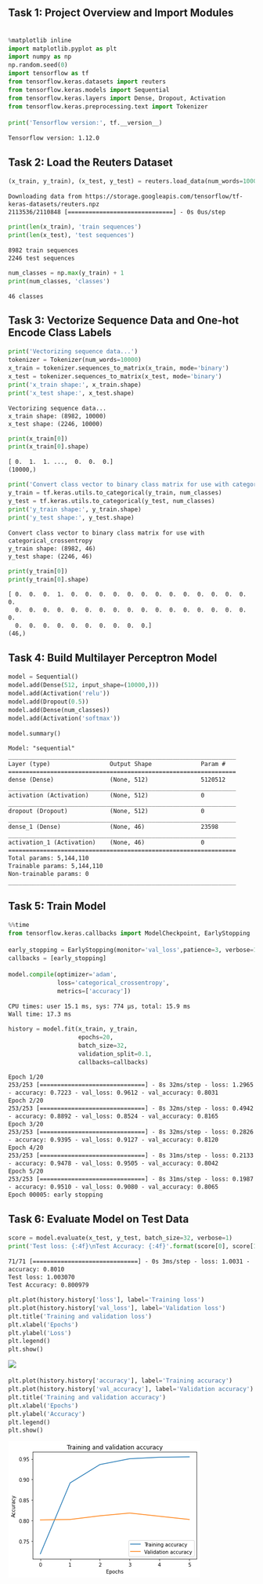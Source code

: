 
## Task 1: Project Overview and Import Modules


```python

%matplotlib inline
import matplotlib.pyplot as plt
import numpy as np
np.random.seed(0)
import tensorflow as tf
from tensorflow.keras.datasets import reuters
from tensorflow.keras.models import Sequential
from tensorflow.keras.layers import Dense, Dropout, Activation
from tensorflow.keras.preprocessing.text import Tokenizer

print('Tensorflow version:', tf.__version__)
```

    Tensorflow version: 1.12.0
    

## Task 2: Load the Reuters Dataset


```python
(x_train, y_train), (x_test, y_test) = reuters.load_data(num_words=10000, test_split=0.2)
```

    Downloading data from https://storage.googleapis.com/tensorflow/tf-keras-datasets/reuters.npz
    2113536/2110848 [==============================] - 0s 0us/step
    


```python
print(len(x_train), 'train sequences')
print(len(x_test), 'test sequences')
```

    8982 train sequences
    2246 test sequences
    


```python
num_classes = np.max(y_train) + 1
print(num_classes, 'classes')
```

    46 classes
    

## Task 3: Vectorize Sequence Data and One-hot Encode Class Labels


```python
print('Vectorizing sequence data...')
tokenizer = Tokenizer(num_words=10000)
x_train = tokenizer.sequences_to_matrix(x_train, mode='binary')
x_test = tokenizer.sequences_to_matrix(x_test, mode='binary')
print('x_train shape:', x_train.shape)
print('x_test shape:', x_test.shape)
```

    Vectorizing sequence data...
    x_train shape: (8982, 10000)
    x_test shape: (2246, 10000)
    


```python
print(x_train[0])
print(x_train[0].shape)
```

    [ 0.  1.  1. ...,  0.  0.  0.]
    (10000,)
    


```python
print('Convert class vector to binary class matrix for use with categorical_crossentropy')
y_train = tf.keras.utils.to_categorical(y_train, num_classes)
y_test = tf.keras.utils.to_categorical(y_test, num_classes)
print('y_train shape:', y_train.shape)
print('y_test shape:', y_test.shape)
```

    Convert class vector to binary class matrix for use with categorical_crossentropy
    y_train shape: (8982, 46)
    y_test shape: (2246, 46)
    


```python
print(y_train[0])
print(y_train[0].shape)
```

    [ 0.  0.  0.  1.  0.  0.  0.  0.  0.  0.  0.  0.  0.  0.  0.  0.  0.  0.
      0.  0.  0.  0.  0.  0.  0.  0.  0.  0.  0.  0.  0.  0.  0.  0.  0.  0.
      0.  0.  0.  0.  0.  0.  0.  0.  0.  0.]
    (46,)
    

## Task 4: Build Multilayer Perceptron Model


```python
model = Sequential()
model.add(Dense(512, input_shape=(10000,)))
model.add(Activation('relu'))
model.add(Dropout(0.5))
model.add(Dense(num_classes))
model.add(Activation('softmax'))
```


```python
model.summary()
```

    Model: "sequential"
    _________________________________________________________________
    Layer (type)                 Output Shape              Param #   
    =================================================================
    dense (Dense)                (None, 512)               5120512   
    _________________________________________________________________
    activation (Activation)      (None, 512)               0         
    _________________________________________________________________
    dropout (Dropout)            (None, 512)               0         
    _________________________________________________________________
    dense_1 (Dense)              (None, 46)                23598     
    _________________________________________________________________
    activation_1 (Activation)    (None, 46)                0         
    =================================================================
    Total params: 5,144,110
    Trainable params: 5,144,110
    Non-trainable params: 0
    _________________________________________________________________
    

## Task 5: Train Model


```python
%%time
from tensorflow.keras.callbacks import ModelCheckpoint, EarlyStopping

early_stopping = EarlyStopping(monitor='val_loss',patience=3, verbose=1, mode='min', baseline=None, restore_best_weights=False)
callbacks = [early_stopping]

model.compile(optimizer='adam',
              loss='categorical_crossentropy',
              metrics=['accuracy'])
```

    CPU times: user 15.1 ms, sys: 774 µs, total: 15.9 ms
    Wall time: 17.3 ms
    


```python
history = model.fit(x_train, y_train,
                    epochs=20,
                    batch_size=32,
                    validation_split=0.1,
                    callbacks=callbacks)
```

    Epoch 1/20
    253/253 [==============================] - 8s 32ms/step - loss: 1.2965 - accuracy: 0.7223 - val_loss: 0.9612 - val_accuracy: 0.8031
    Epoch 2/20
    253/253 [==============================] - 8s 32ms/step - loss: 0.4942 - accuracy: 0.8892 - val_loss: 0.8524 - val_accuracy: 0.8165
    Epoch 3/20
    253/253 [==============================] - 8s 32ms/step - loss: 0.2826 - accuracy: 0.9395 - val_loss: 0.9127 - val_accuracy: 0.8120
    Epoch 4/20
    253/253 [==============================] - 8s 31ms/step - loss: 0.2133 - accuracy: 0.9478 - val_loss: 0.9505 - val_accuracy: 0.8042
    Epoch 5/20
    253/253 [==============================] - 8s 31ms/step - loss: 0.1987 - accuracy: 0.9510 - val_loss: 0.9080 - val_accuracy: 0.8065
    Epoch 00005: early stopping
    

## Task 6: Evaluate Model on Test Data


```python
score = model.evaluate(x_test, y_test, batch_size=32, verbose=1)
print('Test loss: {:4f}\nTest Accuracy: {:4f}'.format(score[0], score[1]))
```

    71/71 [==============================] - 0s 3ms/step - loss: 1.0031 - accuracy: 0.8010
    Test loss: 1.003070
    Test Accuracy: 0.800979
    


```python
plt.plot(history.history['loss'], label='Training loss')
plt.plot(history.history['val_loss'], label='Validation loss')
plt.title('Training and validation loss')
plt.xlabel('Epochs')
plt.ylabel('Loss')
plt.legend()
plt.show()
```


![](img/Topic_Classification_20_0.pngs)



```python
plt.plot(history.history['accuracy'], label='Training accuracy')
plt.plot(history.history['val_accuracy'], label='Validation accuracy')
plt.title('Training and validation accuracy')
plt.xlabel('Epochs')
plt.ylabel('Accuracy')
plt.legend()
plt.show()
```


![](img/Topic_Classification_21_0.png)



```python

```


```python

```
